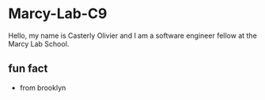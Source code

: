 # Marcy-Lab-C9

Hello, my name is Casterly Olivier and I am a software engineer fellow at the Marcy Lab School.

## fun fact
- from brooklyn